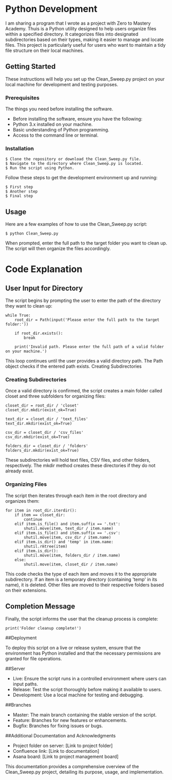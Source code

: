 # Python Development

 I am sharing a program that I wrote as a project with Zero to Mastery Academy. Thuis is a Python utility designed to help users organize files within a specified directory. 
 It categorizes files into designated subdirectories based on their types, 
 making it easier to manage and locate files. This project is particularly useful for users who want to maintain a tidy file structure on their local machines.

## Getting Started

These instructions will help you set up the Clean_Sweep.py project on your local machine for development and testing purposes.

### Prerequisites

The things you need before installing the software.

* Before installing the software, ensure you have the following:
* Python 3.x installed on your machine.
* Basic understanding of Python programming.
* Access to the command line or terminal.
  
### Installation

```
$ Clone the repository or download the Clean_Sweep.py file.
$ Navigate to the directory where Clean_Sweep.py is located.
$ Run the script using Python.
```
Follow these steps to get the development environment up and running:

```
$ First step
$ Another step
$ Final step
```

## Usage

Here are a few examples of how to use the Clean_Sweep.py script:

```
$ python Clean_Sweep.py

```
When prompted, enter the full path to the target folder you want to clean up. The script will then organize the files accordingly.

# Code Explanation
## User Input for Directory

The script begins by prompting the user to enter the path of the directory they want to clean up:
```
while True:
    root_dir = Path(input('Please enter the full path to the target folder:'))

    if root_dir.exists():
        break

    print('Invalid path. Please enter the full path of a valid folder on your machine.')
```
This loop continues until the user provides a valid directory path. The Path object checks if the entered path exists.
Creating Subdirectories

### Creating Subdirectories

Once a valid directory is confirmed, the script creates a main folder called closet and three subfolders for organizing files:
```
closet_dir = root_dir / 'closet'
closet_dir.mkdir(exist_ok=True)

text_dir = closet_dir / 'text_files'
text_dir.mkdir(exist_ok=True)

csv_dir = closet_dir / 'csv_files'
csv_dir.mkdir(exist_ok=True)

folders_dir = closet_dir / 'folders'
folders_dir.mkdir(exist_ok=True)
```
These subdirectories will hold text files, CSV files, and other folders, respectively. The mkdir method creates these directories if they do not already exist.

### Organizing Files

The script then iterates through each item in the root directory and organizes them:

```
for item in root_dir.iterdir():
    if item == closet_dir:
        continue
    elif item.is_file() and item.suffix == '.txt':
        shutil.move(item, text_dir / item.name)
    elif item.is_file() and item.suffix == '.csv':
        shutil.move(item, csv_dir / item.name)
    elif item.is_dir() and 'temp' in item.name:
        shutil.rmtree(item)
    elif item.is_dir():
        shutil.move(item, folders_dir / item.name)
    else:
        shutil.move(item, closet_dir / item.name)
```
This code checks the type of each item and moves it to the appropriate subdirectory. If an item is a temporary directory (containing 'temp' in its name), it is deleted. Other files are moved to their respective folders based on their extensions.

## Completion Message

Finally, the script informs the user that the cleanup process is complete:

```
print('Folder cleanup complete!')
```
##Deployment

To deploy this script on a live or release system, ensure that the environment has Python installed and that the necessary permissions are granted for file operations.

##Server

* Live: Ensure the script runs in a controlled environment where users can input paths.
* Release: Test the script thoroughly before making it available to users.
* Development: Use a local machine for testing and debugging.

##Branches

* Master: The main branch containing the stable version of the script.
* Feature: Branches for new features or enhancements.
* Bugfix: Branches for fixing issues or bugs.

##Additional Documentation and Acknowledgments

* Project folder on server: [Link to project folder]
* Confluence link: [Link to documentation]
* Asana board: [Link to project management board]

This documentation provides a comprehensive overview of the Clean_Sweep.py project, detailing its purpose, usage, and implementation.
